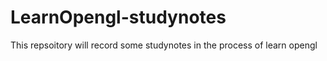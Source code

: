 # LearnOpengl-studynotes
This repsoitory will record some studynotes in the process of learn opengl
